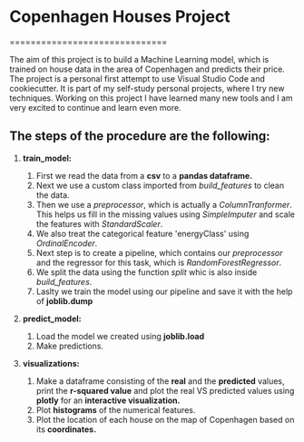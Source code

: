 # Copenhagen Houses Project
==============================

The aim of this project is to build a Machine Learning model, which is trained on house data in the area of Copenhagen and predicts their price. The project is a personal first attempt to use Visual Studio Code and cookiecutter. It is part of my self-study personal projects, where I try new techniques. Working on this project I have learned many new tools and I am very excited to continue and learn even more.


## The steps of the procedure are the following:

1. **train_model:**
    
    1. First we read the data from a **csv** to a **pandas dataframe.**
    2. Next we use a custom class imported from *build_features* to clean the data. 
    3. Then we use a *preprocessor*, which is actually a *ColumnTranformer*. This helps us fill in the missing values using *SimpleImputer* and scale the features with *StandardScaler*.
    4. We also treat the categorical feature 'energyClass' using *OrdinalEncoder*.
    5. Next step is to create a pipeline, which contains our *preprocessor* and the regressor for this task, which is *RandomForestRegressor*.
    6. We split the data using the function *split* whic is also inside *build_features*.
    7. Laslty we train the model using our pipeline and save it with the help of **joblib.dump**

2. **predict_model:**

    1. Load the model we created using **joblib.load**
    2. Make predictions.

3. **visualizations:**

    1. Make a dataframe consisting of the **real** and the **predicted** values, print the **r-squared value** and plot the real VS predicted values using **plotly** for an **interactive visualization.**
    2. Plot **histograms** of the numerical features.
    3. Plot the location of each house on the map of Copenhagen based on its **coordinates.**


